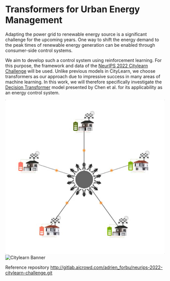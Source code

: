 # Transformers for Urban Energy Management

Adapting the power grid to renewable energy source is a significant challenge for the
upcoming years. One way to shift the energy demand to the peak times of renewable
energy generation can be enabled through consumer-side control systems.

We aim to develop such a control system using reinforcement learning. For this purpose,
the framework and data of the [NeurIPS 2022 Citylearn Challenge](https://www.aicrowd.com/challenges/neurips-2022-citylearn-challenge) will be used.
Unlike previous models in CityLearn, we choose transformers as our approach due to
impressive success in many areas of machine learning. In this work, we will therefore
specifically investigate the [Decision Transformer](https://proceedings.neurips.cc/paper/2021/hash/7f489f642a0ddb10272b5c31057f0663-Abstract.html) model presented by Chen et al. for
its applicability as an energy control system.

![Environment](data/citylearn.jpg)
![Citylearn Banner](https://images.aicrowd.com/uploads/ckeditor/pictures/906/content_Card_Banner.jpg)

Reference repository http://gitlab.aicrowd.com/adrien_forbu/neurips-2022-citylearn-challenge.git
